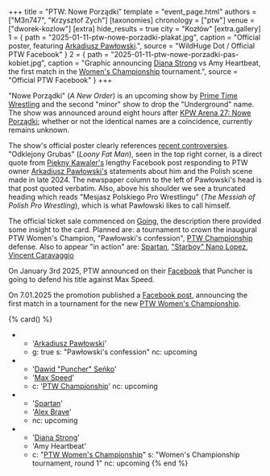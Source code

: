 +++
title = "PTW: Nowe Porządki"
template = "event_page.html"
authors = ["M3n747", "Krzysztof Zych"]
[taxonomies]
chronology = ["ptw"]
venue = ["dworek-kozlow"]
[extra]
hide_results = true
city = "Kozłów"
[extra.gallery]
1 = { path = "2025-01-11-ptw-nowe-porzadki-plakat.jpg", caption = "Official poster, featuring [Arkadiusz Pawłowski](@/w/pan-pawlowski.md).", source = "WildHuge Dot / Official PTW Facebook" }
2 = { path = "2025-01-11-ptw-nowe-porzadki-pas-kobiet.jpg", caption = "Graphic announcing [Diana Strong](@/w/diana-strong.md) vs Amy Heartbeat, the first match in the [Women's Championship](@/c/ptw-womens-championship.md) tournament.", source = "Official PTW Facebook" }
+++

"Nowe Porządki" (_A New Order_) is an upcoming show by [Prime Time Wrestling](@/o/ptw.md) and the second "minor" show to drop the "Underground" name. The show was announced around eight hours after [KPW Arena 27: Nowe Porządki](@/e/kpw/2025-01-24-kpw-arena-27.md); whether or not the identical names are a coincidence, currently remains unknown.

The show's official poster clearly references [recent controversies](@/o/ptw.md#polish-wrestling-scene). "Odklejony Grubas" (_Loony Fat Man_), seen in the top right corner, is a direct quote from [Piękny Kawaler's](@/w/piekny-kawaler.md) lengthy Facebook post responding to PTW owner [Arkadiusz Pawłowski's](@/w/pan-pawlowski.md) statements about him and the Polish scene made in late 2024.
The newspaper column to the left of Pawłowski's head is that post quoted verbatim. Also, above his shoulder we see a truncated heading which reads "Mesjasz Polskiego Pro Wrestlingu" (_The Messiah of Polish Pro Wrestling_), which is what Pawłowski likes to call himself.

The official ticket sale commenced on [Going][going], the description there provided some insight to the card. Planned are: a tournament to crown the inaugural PTW Women's Champion, "Pawłowski's confession", [PTW Championship](@/c/ptw-championship.md) defense. Also to appear "in action" are: [Spartan](@/w/spartan.md), ["Starboy" Nano Lopez](@/w/nano-lopez.md), [Vincent Caravaggio](@/w/vincent-caravaggio.md)

On January 3rd 2025, PTW announced on their [Facebook][fb-puncher] that Puncher is going to defend his title against Max Speed.

On 7.01.2025 the promotion published a [Facebook post][fb-womens-tournament], announcing the first match in a tournament for the new [PTW Women's Championship](@/c/ptw-womens-championship.md).

{% card() %}
- - '[Arkadiusz Pawłowski](@/w/pan-pawlowski.md)'
  - g: true
    s: "Pawłowski's confession"
    nc: upcoming
- - '[Dawid "Puncher" Seńko](@/w/puncher.md)'
  - '[Max Speed](@/w/max-speed.md)'
  - c: '[PTW Championship](@/c/ptw-championship.md)'
    nc: upcoming
- - '[Spartan](@/w/spartan.md)'
  - '[Alex Brave](@/w/alex-brave.md)'
  - nc: upcoming
- - '[Diana Strong](@/w/diana-strong.md)'
  - 'Amy Heartbeat'
  - c: "[PTW Women's Championship](@/c/ptw-womens-championship.md)"
    s: "Women's Championship tournament, round 1"
    nc: upcoming
{% end %}

[fb-puncher]: https://www.facebook.com/PrimeTimeWrestlingPL/posts/pfbid02T2fMPjNH9X8iiJ4WMjxaSAQKw6WH6AYBw8Cn6NfxaGqiPbPppdRgqDqF7NktsqFml
[going]: https://goingapp.pl/wydarzenie/gala-pro-wrestlingu-ptw-nowe-porzadki
[fb-womens-tournament]: https://www.facebook.com/PrimeTimeWrestlingPL/posts/pfbid02WBNZzyEjWKb61be6JN3h9LUUPJUtA8sMSAXdxowMVTouN35SeLdcNkRAjD2Mfw2Ml
